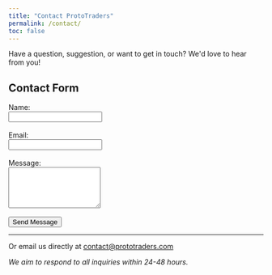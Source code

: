 ```yaml
---
title: "Contact ProtoTraders"
permalink: /contact/
toc: false
---
```


Have a question, suggestion, or want to get in touch? We'd love to hear from you!

## Contact Form

<form action="https://formspree.io/f/your-form-id" method="POST">
  <label for="name">Name:</label><br>
  <input type="text" id="name" name="name" required><br><br>
  <label for="email">Email:</label><br>
  <input type="email" id="email" name="email" required><br><br>
  <label for="message">Message:</label><br>
  <textarea id="message" name="message" rows="5" required></textarea><br><br>
  <button type="submit">Send Message</button>
</form>

---

Or email us directly at [contact@prototraders.com](mailto:contact@prototraders.com)

*We aim to respond to all inquiries within 24-48 hours.* 